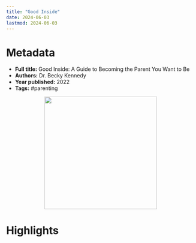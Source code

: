 ```yaml
---
title: "Good Inside"
date: 2024-06-03
lastmod: 2024-06-03
---
```


# Metadata

- **Full title:** Good Inside: A Guide to Becoming the Parent You Want to Be
- **Authors:** Dr. Becky Kennedy
- **Year published:** 2022
- **Tags:** #parenting

<center>
<img src="https://m.media-amazon.com/images/I/71RIWM0sv6L._SL1500_.jpg" height="300">
</center>

# Highlights


